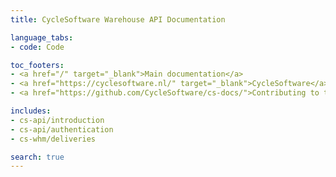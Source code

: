```yaml
---
title: CycleSoftware Warehouse API Documentation

language_tabs:
- code: Code

toc_footers:
- <a href="/" target="_blank">Main documentation</a>
- <a href="https://cyclesoftware.nl/" target="_blank">CycleSoftware</a>
- <a href="https://github.com/CycleSoftware/cs-docs/">Contributing to the Docs</a>

includes:
- cs-api/introduction
- cs-api/authentication
- cs-whm/deliveries

search: true
---
```

